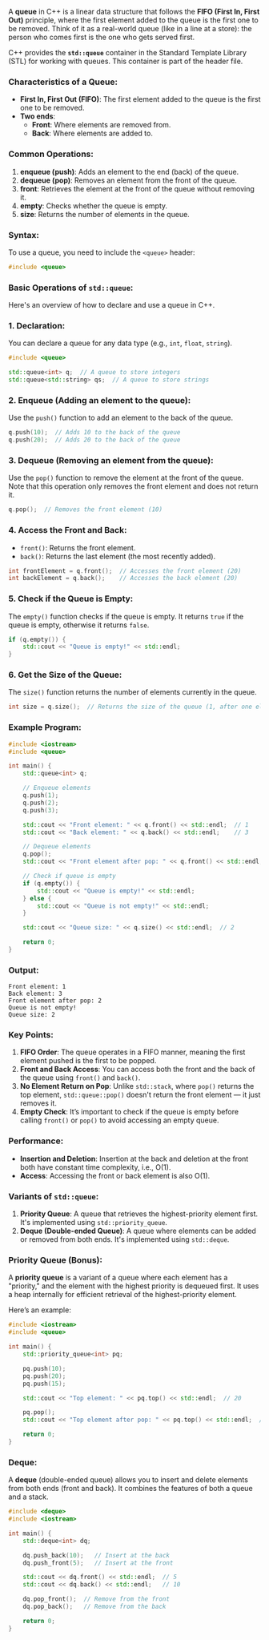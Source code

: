 A **queue** in C++ is a linear data structure that follows the **FIFO (First In, First Out)** principle, where the first element added to the queue is the first one to be removed. Think of it as a real-world queue (like in a line at a store): the person who comes first is the one who gets served first.

C++ provides the **`std::queue`** container in the Standard Template Library (STL) for working with queues. This container is part of the **<queue>** header file.

### Characteristics of a Queue:
- **First In, First Out (FIFO)**: The first element added to the queue is the first one to be removed.
- **Two ends**:
  - **Front**: Where elements are removed from.
  - **Back**: Where elements are added to.

### Common Operations:
1. **enqueue (push)**: Adds an element to the end (back) of the queue.
2. **dequeue (pop)**: Removes an element from the front of the queue.
3. **front**: Retrieves the element at the front of the queue without removing it.
4. **empty**: Checks whether the queue is empty.
5. **size**: Returns the number of elements in the queue.

### Syntax:
To use a queue, you need to include the `<queue>` header:

```cpp
#include <queue>
```

### Basic Operations of `std::queue`:
Here's an overview of how to declare and use a queue in C++.

### 1. Declaration:
You can declare a queue for any data type (e.g., `int`, `float`, `string`).

```cpp
#include <queue>

std::queue<int> q;  // A queue to store integers
std::queue<std::string> qs;  // A queue to store strings
```

### 2. Enqueue (Adding an element to the queue):
Use the `push()` function to add an element to the back of the queue.

```cpp
q.push(10);  // Adds 10 to the back of the queue
q.push(20);  // Adds 20 to the back of the queue
```

### 3. Dequeue (Removing an element from the queue):
Use the `pop()` function to remove the element at the front of the queue. Note that this operation only removes the front element and does not return it.

```cpp
q.pop();  // Removes the front element (10)
```

### 4. Access the Front and Back:
- `front()`: Returns the front element.
- `back()`: Returns the last element (the most recently added).

```cpp
int frontElement = q.front();  // Accesses the front element (20)
int backElement = q.back();    // Accesses the back element (20)
```

### 5. Check if the Queue is Empty:
The `empty()` function checks if the queue is empty. It returns `true` if the queue is empty, otherwise it returns `false`.

```cpp
if (q.empty()) {
    std::cout << "Queue is empty!" << std::endl;
}
```

### 6. Get the Size of the Queue:
The `size()` function returns the number of elements currently in the queue.

```cpp
int size = q.size();  // Returns the size of the queue (1, after one element was popped)
```

### Example Program:

```cpp
#include <iostream>
#include <queue>

int main() {
    std::queue<int> q;

    // Enqueue elements
    q.push(1);
    q.push(2);
    q.push(3);

    std::cout << "Front element: " << q.front() << std::endl;  // 1
    std::cout << "Back element: " << q.back() << std::endl;    // 3

    // Dequeue elements
    q.pop();
    std::cout << "Front element after pop: " << q.front() << std::endl;  // 2

    // Check if queue is empty
    if (q.empty()) {
        std::cout << "Queue is empty!" << std::endl;
    } else {
        std::cout << "Queue is not empty!" << std::endl;
    }

    std::cout << "Queue size: " << q.size() << std::endl;  // 2

    return 0;
}
```

### Output:
```text
Front element: 1
Back element: 3
Front element after pop: 2
Queue is not empty!
Queue size: 2
```

### Key Points:
1. **FIFO Order**: The queue operates in a FIFO manner, meaning the first element pushed is the first to be popped.
2. **Front and Back Access**: You can access both the front and the back of the queue using `front()` and `back()`.
3. **No Element Return on Pop**: Unlike `std::stack`, where `pop()` returns the top element, `std::queue::pop()` doesn't return the front element — it just removes it.
4. **Empty Check**: It’s important to check if the queue is empty before calling `front()` or `pop()` to avoid accessing an empty queue.

### Performance:
- **Insertion and Deletion**: Insertion at the back and deletion at the front both have constant time complexity, i.e., O(1).
- **Access**: Accessing the front or back element is also O(1).

### Variants of `std::queue`:
1. **Priority Queue**: A queue that retrieves the highest-priority element first. It's implemented using `std::priority_queue`.
2. **Deque (Double-ended Queue)**: A queue where elements can be added or removed from both ends. It's implemented using `std::deque`.

### Priority Queue (Bonus):

A **priority queue** is a variant of a queue where each element has a "priority," and the element with the highest priority is dequeued first. It uses a heap internally for efficient retrieval of the highest-priority element.

Here’s an example:

```cpp
#include <iostream>
#include <queue>

int main() {
    std::priority_queue<int> pq;

    pq.push(10);
    pq.push(20);
    pq.push(15);

    std::cout << "Top element: " << pq.top() << std::endl;  // 20

    pq.pop();
    std::cout << "Top element after pop: " << pq.top() << std::endl;  // 15

    return 0;
}
```

### Deque:

A **deque** (double-ended queue) allows you to insert and delete elements from both ends (front and back). It combines the features of both a queue and a stack.

```cpp
#include <deque>
#include <iostream>

int main() {
    std::deque<int> dq;

    dq.push_back(10);   // Insert at the back
    dq.push_front(5);   // Insert at the front

    std::cout << dq.front() << std::endl;  // 5
    std::cout << dq.back() << std::endl;   // 10

    dq.pop_front();  // Remove from the front
    dq.pop_back();   // Remove from the back

    return 0;
}
```
